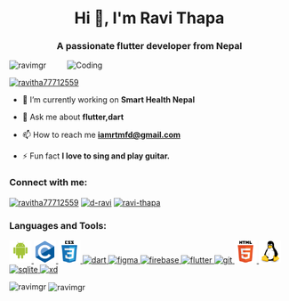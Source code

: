 

<h1 align="center">Hi 👋, I'm Ravi Thapa</h1>
<h3 align="center">A passionate flutter developer from Nepal</h3>
<img align="right" alt="Coding" width="400" src= "https://cdn.dribbble.com/users/461802/screenshots/4753031/media/4711ad8d0ba0dcd367061aa7841f8107.gif">
<p align="left"> <img src="https://komarev.com/ghpvc/?username=ravimgr&label=Profile%20views&color=0e75b6&style=flat" alt="ravimgr" /> </p>

<p align="left"> <a href="https://twitter.com/ravitha77712559" target="blank"><img src="https://img.shields.io/twitter/follow/ravitha77712559?logo=twitter&style=for-the-badge" alt="ravitha77712559" /></a> </p>

- 🔭 I’m currently working on **Smart Health Nepal**

- 💬 Ask me about **flutter,dart**

- 📫 How to reach me **iamrtmfd@gmail.com**

- ⚡ Fun fact **I love to sing and play guitar.**

<h3 align="left">Connect with me:</h3>
<p align="left">
<a href="https://twitter.com/ravitha77712559" target="blank"><img align="center" src="https://raw.githubusercontent.com/rahuldkjain/github-profile-readme-generator/master/src/images/icons/Social/twitter.svg" alt="ravitha77712559" height="30" width="40" /></a>
<a href="https://linkedin.com/in/d-ravi" target="blank"><img align="center" src="https://raw.githubusercontent.com/rahuldkjain/github-profile-readme-generator/master/src/images/icons/Social/linked-in-alt.svg" alt="d-ravi" height="30" width="40" /></a>
<a href="https://stackoverflow.com/users/17611754/ravi-thapa" target="blank"><img align="center" src="https://raw.githubusercontent.com/rahuldkjain/github-profile-readme-generator/master/src/images/icons/Social/stack-overflow.svg" alt="ravi-thapa" height="30" width="40" /></a>
</p>

<h3 align="left">Languages and Tools:</h3>
<p align="left"> <a href="https://developer.android.com" target="_blank" rel="noreferrer"> <img src="https://raw.githubusercontent.com/devicons/devicon/master/icons/android/android-original-wordmark.svg" alt="android" width="40" height="40"/> </a> <a href="https://www.cprogramming.com/" target="_blank" rel="noreferrer"> <img src="https://raw.githubusercontent.com/devicons/devicon/master/icons/c/c-original.svg" alt="c" width="40" height="40"/> </a> <a href="https://www.w3schools.com/css/" target="_blank" rel="noreferrer"> <img src="https://raw.githubusercontent.com/devicons/devicon/master/icons/css3/css3-original-wordmark.svg" alt="css3" width="40" height="40"/> </a> <a href="https://dart.dev" target="_blank" rel="noreferrer"> <img src="https://www.vectorlogo.zone/logos/dartlang/dartlang-icon.svg" alt="dart" width="40" height="40"/> </a> <a href="https://www.figma.com/" target="_blank" rel="noreferrer"> <img src="https://www.vectorlogo.zone/logos/figma/figma-icon.svg" alt="figma" width="40" height="40"/> </a> <a href="https://firebase.google.com/" target="_blank" rel="noreferrer"> <img src="https://www.vectorlogo.zone/logos/firebase/firebase-icon.svg" alt="firebase" width="40" height="40"/> </a> <a href="https://flutter.dev" target="_blank" rel="noreferrer"> <img src="https://www.vectorlogo.zone/logos/flutterio/flutterio-icon.svg" alt="flutter" width="40" height="40"/> </a> <a href="https://git-scm.com/" target="_blank" rel="noreferrer"> <img src="https://www.vectorlogo.zone/logos/git-scm/git-scm-icon.svg" alt="git" width="40" height="40"/> </a> <a href="https://www.w3.org/html/" target="_blank" rel="noreferrer"> <img src="https://raw.githubusercontent.com/devicons/devicon/master/icons/html5/html5-original-wordmark.svg" alt="html5" width="40" height="40"/> </a> <a href="https://www.linux.org/" target="_blank" rel="noreferrer"> <img src="https://raw.githubusercontent.com/devicons/devicon/master/icons/linux/linux-original.svg" alt="linux" width="40" height="40"/> </a> <a href="https://www.sqlite.org/" target="_blank" rel="noreferrer"> <img src="https://www.vectorlogo.zone/logos/sqlite/sqlite-icon.svg" alt="sqlite" width="40" height="40"/> </a> <a href="https://www.adobe.com/products/xd.html" target="_blank" rel="noreferrer"> <img src="https://cdn.worldvectorlogo.com/logos/adobe-xd.svg" alt="xd" width="40" height="40"/> </a> </p>

<p><img align="left" src="https://github-readme-stats.vercel.app/api/top-langs?username=ravimgr&show_icons=true&locale=en&layout=compact" alt="ravimgr" /></p>

<p>&nbsp;<img align="center" src="https://github-readme-stats.vercel.app/api?username=ravimgr&show_icons=true&locale=en" alt="ravimgr" /></p>

